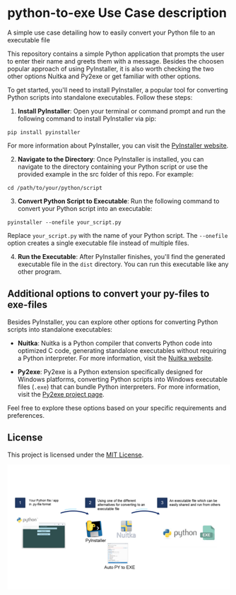 # python-to-exe Use Case description
A simple use case detailing how to easily convert your Python file to an executable file

This repository contains a simple Python application that prompts the user to enter their name and greets them with a message.
Besides the choosen popular approach of using PyInstaller, it is also worth checking the two other options Nuitka and Py2exe or get familiar with other options.

To get started, you'll need to install PyInstaller, a popular tool for converting Python scripts into standalone executables. Follow these steps:

1. **Install PyInstaller**: Open your terminal or command prompt and run the following command to install PyInstaller via pip:

```
pip install pyinstaller
```


For more information about PyInstaller, you can visit the [PyInstaller website](https://pyinstaller.org/en/stable/).


2. **Navigate to the Directory**: Once PyInstaller is installed, you can navigate to the directory containing your Python script or use the provided example in the src folder of this repo. For example:

```
cd /path/to/your/python/script
```

3. **Convert Python Script to Executable**: Run the following command to convert your Python script into an executable:

```
pyinstaller --onefile your_script.py
```

Replace `your_script.py` with the name of your Python script. The `--onefile` option creates a single executable file instead of multiple files.

4. **Run the Executable**: After PyInstaller finishes, you'll find the generated executable file in the `dist` directory. You can run this executable like any other program.



## Additional options to convert your py-files to exe-files

Besides PyInstaller, you can explore other options for converting Python scripts into standalone executables:

- **Nuitka**: Nuitka is a Python compiler that converts Python code into optimized C code, generating standalone executables without requiring a Python interpreter. For more information, visit the [Nuitka website](https://nuitka.net/).

- **Py2exe**: Py2exe is a Python extension specifically designed for Windows platforms, converting Python scripts into Windows executable files (`.exe`) that can bundle Python interpreters. For more information, visit the [Py2exe project page](https://pypi.org/project/auto-py-to-exe/).


Feel free to explore these options based on your specific requirements and preferences.


## License

This project is licensed under the [MIT License](LICENSE).


![Image Alt Text](python_to_exe.png)



